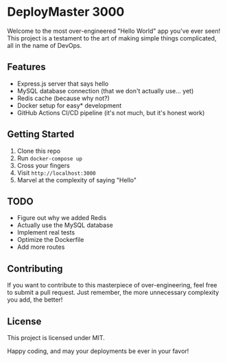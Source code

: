 # DeployMaster 3000

Welcome to the most over-engineered "Hello World" app you've ever seen! This project is a testament to the art of making simple things complicated, all in the name of DevOps.

## Features

- Express.js server that says hello
- MySQL database connection (that we don't actually use... yet)
- Redis cache (because why not?)
- Docker setup for easy* development
- GitHub Actions CI/CD pipeline (it's not much, but it's honest work)

## Getting Started

1. Clone this repo
2. Run `docker-compose up`
3. Cross your fingers
4. Visit `http://localhost:3000`
5. Marvel at the complexity of saying "Hello"

## TODO

- Figure out why we added Redis
- Actually use the MySQL database
- Implement real tests
- Optimize the Dockerfile
- Add more routes 

## Contributing

If you want to contribute to this masterpiece of over-engineering, feel free to submit a pull request. Just remember, the more unnecessary complexity you add, the better!

## License

This project is licensed under MIT.

Happy coding, and may your deployments be ever in your favor!

